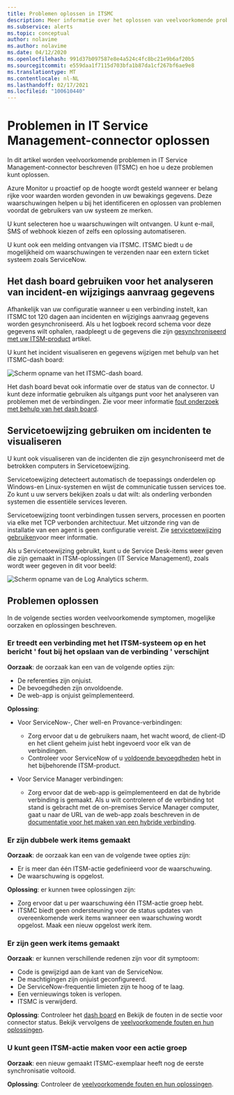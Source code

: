 ```yaml
---
title: Problemen oplossen in ITSMC
description: Meer informatie over het oplossen van veelvoorkomende problemen in IT Service Management-connector.
ms.subservice: alerts
ms.topic: conceptual
author: nolavime
ms.author: nolavime
ms.date: 04/12/2020
ms.openlocfilehash: 991d37b097587e8e4a524c4fc8bc21e9b6af20b5
ms.sourcegitcommit: e559daa1f7115d703bfa1b87da1cf267bf6ae9e8
ms.translationtype: MT
ms.contentlocale: nl-NL
ms.lasthandoff: 02/17/2021
ms.locfileid: "100610440"
---
```

# <a name="troubleshoot-problems-in-it-service-management-connector"></a>Problemen in IT Service Management-connector oplossen

In dit artikel worden veelvoorkomende problemen in IT Service Management-connector beschreven (ITSMC) en hoe u deze problemen kunt oplossen.

Azure Monitor u proactief op de hoogte wordt gesteld wanneer er belang rijke voor waarden worden gevonden in uw bewakings gegevens. Deze waarschuwingen helpen u bij het identificeren en oplossen van problemen voordat de gebruikers van uw systeem ze merken.

U kunt selecteren hoe u waarschuwingen wilt ontvangen. U kunt e-mail, SMS of webhook kiezen of zelfs een oplossing automatiseren. 

U kunt ook een melding ontvangen via ITSMC. ITSMC biedt u de mogelijkheid om waarschuwingen te verzenden naar een extern ticket systeem zoals ServiceNow.

## <a name="use-the-dashboard-to-analyze-incident-and-change-request-data"></a>Het dash board gebruiken voor het analyseren van incident-en wijzigings aanvraag gegevens

Afhankelijk van uw configuratie wanneer u een verbinding instelt, kan ITSMC tot 120 dagen aan incidenten en wijzigings aanvraag gegevens worden gesynchroniseerd. Als u het logboek record schema voor deze gegevens wilt ophalen, raadpleegt u de gegevens die zijn [gesynchroniseerd met uw ITSM-product](./itsmc-synced-data.md) artikel.

U kunt het incident visualiseren en gegevens wijzigen met behulp van het ITSMC-dash board:

![Scherm opname van het ITSMC-dash board.](media/itsmc-overview/itsmc-overview-sample-log-analytics.png)

Het dash board bevat ook informatie over de status van de connector. U kunt deze informatie gebruiken als uitgangs punt voor het analyseren van problemen met de verbindingen. Zie voor meer informatie [fout onderzoek met behulp van het dash board](./itsmc-dashboard.md).

## <a name="use-service-map-to-visualize-incidents"></a>Servicetoewijzing gebruiken om incidenten te visualiseren

U kunt ook visualiseren van de incidenten die zijn gesynchroniseerd met de betrokken computers in Servicetoewijzing.

Servicetoewijzing detecteert automatisch de toepassings onderdelen op Windows-en Linux-systemen en wijst de communicatie tussen services toe. Zo kunt u uw servers bekijken zoals u dat wilt: als onderling verbonden systemen die essentiële services leveren. 

Servicetoewijzing toont verbindingen tussen servers, processen en poorten via elke met TCP verbonden architectuur. Met uitzonde ring van de installatie van een agent is geen configuratie vereist. Zie [servicetoewijzing gebruiken](../vm/service-map.md)voor meer informatie.

Als u Servicetoewijzing gebruikt, kunt u de Service Desk-items weer geven die zijn gemaakt in ITSM-oplossingen (IT Service Management), zoals wordt weer gegeven in dit voor beeld:

![Scherm opname van de Log Analytics scherm.](media/itsmc-overview/itsmc-overview-integrated-solutions.png)

## <a name="resolve-problems"></a>Problemen oplossen

In de volgende secties worden veelvoorkomende symptomen, mogelijke oorzaken en oplossingen beschreven. 

### <a name="a-connection-to-the-itsm-system-fails-and-you-get-an-error-in-saving-connection-message"></a>Er treedt een verbinding met het ITSM-systeem op en het bericht ' fout bij het opslaan van de verbinding ' verschijnt

**Oorzaak**: de oorzaak kan een van de volgende opties zijn:

* De referenties zijn onjuist.
* De bevoegdheden zijn onvoldoende.
* De web-app is onjuist geïmplementeerd.

**Oplossing**:

* Voor ServiceNow-, Cher well-en Provance-verbindingen:
  * Zorg ervoor dat u de gebruikers naam, het wacht woord, de client-ID en het client geheim juist hebt ingevoerd voor elk van de verbindingen.  
  * Controleer voor ServiceNow of u [voldoende bevoegdheden](itsmc-connections-servicenow.md#install-the-user-app-and-create-the-user-role) hebt in het bijbehorende ITSM-product.

* Voor Service Manager verbindingen:  
  * Zorg ervoor dat de web-app is geïmplementeerd en dat de hybride verbinding is gemaakt. Als u wilt controleren of de verbinding tot stand is gebracht met de on-premises Service Manager computer, gaat u naar de URL van de web-app zoals beschreven in de [documentatie voor het maken van een hybride verbinding](./itsmc-connections-scsm.md#configure-the-hybrid-connection).  

### <a name="duplicate-work-items-are-created"></a>Er zijn dubbele werk items gemaakt

**Oorzaak**: de oorzaak kan een van de volgende twee opties zijn:

* Er is meer dan één ITSM-actie gedefinieerd voor de waarschuwing.
* De waarschuwing is opgelost.

**Oplossing**: er kunnen twee oplossingen zijn:

* Zorg ervoor dat u per waarschuwing één ITSM-actie groep hebt.
* ITSMC biedt geen ondersteuning voor de status updates van overeenkomende werk items wanneer een waarschuwing wordt opgelost. Maak een nieuw opgelost werk item.

### <a name="work-items-are-not-created"></a>Er zijn geen werk items gemaakt

**Oorzaak**: er kunnen verschillende redenen zijn voor dit symptoom:

* Code is gewijzigd aan de kant van de ServiceNow.
* De machtigingen zijn onjuist geconfigureerd.
* De ServiceNow-frequentie limieten zijn te hoog of te laag.
* Een vernieuwings token is verlopen.
* ITSMC is verwijderd.

**Oplossing**: Controleer het [dash board](itsmc-dashboard.md) en Bekijk de fouten in de sectie voor connector status. Bekijk vervolgens de [veelvoorkomende fouten en hun oplossingen](itsmc-dashboard-errors.md).

### <a name="you-cant-create-an-itsm-action-for-an-action-group"></a>U kunt geen ITSM-actie maken voor een actie groep

**Oorzaak**: een nieuw gemaakt ITSMC-exemplaar heeft nog de eerste synchronisatie voltooid.

**Oplossing**: Controleer de [veelvoorkomende fouten en hun oplossingen](itsmc-dashboard-errors.md).